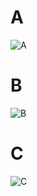 # A
![A](https://github.com/VanHoang110802/ABCXYZ/assets/108053955/676aafed-0c92-4a1f-9cc0-bceba96feb2b)

# B
![B](https://github.com/VanHoang110802/ABCXYZ/assets/108053955/9caf903b-f432-4f77-b18e-07478003981a)

# C
![C](https://github.com/VanHoang110802/ABCXYZ/assets/108053955/ef39ce34-a76e-425a-b566-905837ed38b8)

